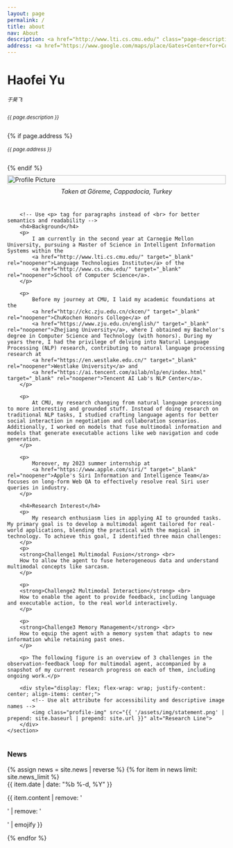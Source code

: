 ```yaml
---
layout: page
permalink: /
title: about
nav: About
description: <a href="http://www.lti.cs.cmu.edu/" class="page-description" target="_blank">Language Technologies Institute</a> • <a href="http://www.cs.cmu.edu/" class="page-description" target="_blank">School of Computer Science</a> • <a href="http://www.cmu.edu/" class="page-description" target="_blank">Carnegie Mellon University</a>
address: <a href="https://www.google.com/maps/place/Gates+Center+for+Computer+Science/@40.4432641,-79.9449469,19.18z/data=!4m5!3m4!1s0x8834f22175d2f3cf:0x963e80aba7fde2d0!8m2!3d40.4435476!4d-79.9446184" class="page-description" target="_blank">5000 Forbes Ave, Pittsburgh, PA 15213</a>
---
```


<div class="col p-0 pt-4 pb-4">
  <h1 class="title text-left font-weight-bold">Haofei Yu</h1> 
  <h6 class="pb-3 m-0 mb-2" style="font-size: 0.83em;">于昊飞</h6>
  <h6 class="m-0 mb-2" style="font-size: 0.83em;">{{ page.description }}</h6>
  {% if page.address %}
      <h6 class="m-0 mb-2" style="font-size: 0.83em;">{{ page.address }}</h6>
  {% endif %}
</div>


<!-- Introduction -->

<div style="display: flex; flex-wrap: wrap;">
    <section class="profile">
        <!-- Avoid inline styles where possible and use a separate CSS file or <style> block -->
        <div class="profile-image-container">
            <!-- Use alt attribute for accessibility and descriptive image names -->
            <img class="profile-img" src="{{ '/assets/img/self_pic_2.jpg' | prepend: site.baseurl | prepend: site.url }}" alt="Profile Picture">
            <figcaption class="profile-caption">Taken at Göreme, Cappadocia, Turkey</figcaption>
        </div>

        <!-- Use <p> tag for paragraphs instead of <br> for better semantics and readability -->
        <h4>Background</h4>
        <p>
            I am currently in the second year at Carnegie Mellon University, pursuing a Master of Science in Intelligent Information Systems within the 
            <a href="http://www.lti.cs.cmu.edu/" target="_blank" rel="noopener">Language Technologies Institute</a> of the 
            <a href="http://www.cs.cmu.edu/" target="_blank" rel="noopener">School of Computer Science</a>.
        </p>

        <p>
            Before my journey at CMU, I laid my academic foundations at the
            <a href="http://ckc.zju.edu.cn/ckcen/" target="_blank" rel="noopener">ChuKochen Honors College</a> of
            <a href="https://www.zju.edu.cn/english/" target="_blank" rel="noopener">Zhejiang University</a>, where I obtained my Bachelor's degree in Computer Science and Technology (with honors). During my years there, I had the privilege of delving into Natural Language Processing (NLP) research, contributing to natural language processing research at
            <a href="https://en.westlake.edu.cn/" target="_blank" rel="noopener">Westlake University</a> and
            <a href="https://ai.tencent.com/ailab/nlp/en/index.html" target="_blank" rel="noopener">Tencent AI Lab's NLP Center</a>.
        </p>

        <p>
            At CMU, my research changing from natural language processing to more interesting and grounded stuff. Instead of doing research on traditional NLP tasks, I studied crafting language agents for better social interaction in negotiation and collaboration scenarios. Additionally, I worked on models that fuse multimodal information and models that generate executable actions like web navigation and code generation. 
        </p>

        <p>
            Moreover, my 2023 summer internship at 
            <a href="https://www.apple.com/siri/" target="_blank" rel="noopener">Apple's Siri Information and Intelligence Team</a> focuses on long-form Web QA to effectively resolve real Siri user queries in industry.
        </p>

        <h4>Research Interest</h4>
        <p>
            My research enthusiasm lies in applying AI to grounded tasks. My primary goal is to develop a multimodal agent tailored for real-world applications, blending the practical with the magical in technology. To achieve this goal, I identified three main challenges: 
        </p>
        <p>
        <strong>Challenge1 Multimodal Fusion</strong> <br>
        How to allow the agent to fuse heterogeneous data and understand multimodal concepts like sarcasm.
        </p>

        <p>
        <strong>Challenge2 Multimodal Interaction</strong> <br>
        How to enable the agent to provide feedback, including language and executable action, to the real world interactively.
        </p>
        
        <p>
        <strong>Challenge3 Memory Management</strong> <br>
        How to equip the agent with a memory system that adapts to new information while retaining past ones.
        </p>

        <p> The following figure is an overview of 3 challenges in the observation-feedback loop for multimodal agent, accompanied by a snapshot of my current research progress on each of them, including ongoing work.</p>

        <div style="display: flex; flex-wrap: wrap; justify-content: center; align-items: center;">
            <!-- Use alt attribute for accessibility and descriptive image names -->
            <img class="profile-img" src="{{ '/assets/img/statement.png' | prepend: site.baseurl | prepend: site.url }}" alt="Research Line">
        </div>
    </section>
</div>

<!-- Add CSS (either inline or preferably in a separate stylesheet) -->
<style>
.profile {
    padding: 0;
}
.profile-image-container {
    display: flex;
    flex-direction: column;
    justify-content: center; /*Center horizontally */
    align-items: center;     /* Center vertically*/
    max-width: 100%;
    padding-top: 0.5rem;
    padding-bottom: 1.5rem;
}
.profile-img {
    width: 100%;
    height: auto; /*to maintain aspect ratio*/
}
.profile-caption {
    text-align: center; /* Centers the text of the caption */
    padding-top: 0.5rem; /* Adds some space between the image and the caption */
    font-style: italic;
    /* Add any additional styling you need for the caption here */
}
@media screen and (max-width: 576px) {
    .profile-image-container {
        max-width: 100%;
        padding-left: 0;
        padding-bottom: 1rem;
    }
}
</style>


<!-- News -->
<div class="news mt-3 p-0">
  <h3 class="title mb-4 p-0">News</h3>
  {% assign news = site.news | reverse %}
  {% for item in news limit: site.news_limit %}
    <div class="row p-0">
      <div class="col-sm-2 p-0">
        <span class="badge danger-color-dark darken-1 font-weight-bold text-uppercase align-middle date ml-3">
          {{ item.date | date: "%b %-d, %Y" }}
        </span>
      </div>
      <div class="col-sm-10 mt-2 mt-sm-0 ml-3 ml-md-0 p-0 font-weight-light text">
        <p>{{ item.content | remove: '<p>' | remove: '</p>' | emojify }}</p>
      </div>
    </div>
  {% endfor %}
</div>

<script type="text/javascript" id="clustrmaps" src="//cdn.clustrmaps.com/map_v2.js?cl=ffffff&w=700&t=tt&d=NhXj4joI7G-QcI07Qz4cPPkmnIj_bE-Zi4HhgEt-oCs"></script>
